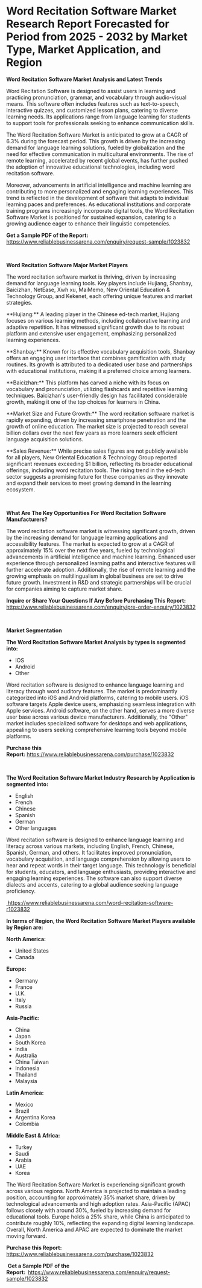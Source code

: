 <p><h1>Word Recitation Software Market Research Report Forecasted for Period from 2025 -  2032 by Market Type, Market Application, and Region</h1></p><p><strong>Word Recitation Software Market Analysis and Latest Trends</strong></p>
<p><p>Word Recitation Software is designed to assist users in learning and practicing pronunciation, grammar, and vocabulary through audio-visual means. This software often includes features such as text-to-speech, interactive quizzes, and customized lesson plans, catering to diverse learning needs. Its applications range from language learning for students to support tools for professionals seeking to enhance communication skills.</p><p>The Word Recitation Software Market is anticipated to grow at a CAGR of 6.3% during the forecast period. This growth is driven by the increasing demand for language learning solutions, fueled by globalization and the need for effective communication in multicultural environments. The rise of remote learning, accelerated by recent global events, has further pushed the adoption of innovative educational technologies, including word recitation software.</p><p>Moreover, advancements in artificial intelligence and machine learning are contributing to more personalized and engaging learning experiences. This trend is reflected in the development of software that adapts to individual learning paces and preferences. As educational institutions and corporate training programs increasingly incorporate digital tools, the Word Recitation Software Market is positioned for sustained expansion, catering to a growing audience eager to enhance their linguistic competencies.</p></p>
<p><strong>Get a Sample PDF of the Report:&nbsp;</strong> <a href="https://www.reliablebusinessarena.com/enquiry/request-sample/1023832?utm_campaign=2317&utm_medium=2&utm_source=Github&utm_content=ia&utm_term=18042025&utm_id=word-recitation-software">https://www.reliablebusinessarena.com/enquiry/request-sample/1023832</a></p>
<p>&nbsp;</p>
<p><strong>Word Recitation Software Major Market Players</strong></p>
<p><p>The word recitation software market is thriving, driven by increasing demand for language learning tools. Key players include Hujiang, Shanbay, Baicizhan, NetEase, Xwh xu, MaiMemo, New Oriental Education & Technology Group, and Kekenet, each offering unique features and market strategies.</p><p>**Hujiang:** A leading player in the Chinese ed-tech market, Hujiang focuses on various learning methods, including collaborative learning and adaptive repetition. It has witnessed significant growth due to its robust platform and extensive user engagement, emphasizing personalized learning experiences.</p><p>**Shanbay:** Known for its effective vocabulary acquisition tools, Shanbay offers an engaging user interface that combines gamification with study routines. Its growth is attributed to a dedicated user base and partnerships with educational institutions, making it a preferred choice among learners.</p><p>**Baicizhan:** This platform has carved a niche with its focus on vocabulary and pronunciation, utilizing flashcards and repetitive learning techniques. Baicizhan's user-friendly design has facilitated considerable growth, making it one of the top choices for learners in China.</p><p>**Market Size and Future Growth:** The word recitation software market is rapidly expanding, driven by increasing smartphone penetration and the growth of online education. The market size is projected to reach several billion dollars over the next few years as more learners seek efficient language acquisition solutions.</p><p>**Sales Revenue:** While precise sales figures are not publicly available for all players, New Oriental Education & Technology Group reported significant revenues exceeding $1 billion, reflecting its broader educational offerings, including word recitation tools. The rising trend in the ed-tech sector suggests a promising future for these companies as they innovate and expand their services to meet growing demand in the learning ecosystem.</p></p>
<p>&nbsp;</p>
<p><strong>What Are The Key Opportunities For Word Recitation Software Manufacturers?</strong></p>
<p><p>The word recitation software market is witnessing significant growth, driven by the increasing demand for language learning applications and accessibility features. The market is expected to grow at a CAGR of approximately 15% over the next five years, fueled by technological advancements in artificial intelligence and machine learning. Enhanced user experience through personalized learning paths and interactive features will further accelerate adoption. Additionally, the rise of remote learning and the growing emphasis on multilingualism in global business are set to drive future growth. Investment in R&D and strategic partnerships will be crucial for companies aiming to capture market share.</p></p>
<p><strong>Inquire or Share Your Questions If Any Before Purchasing This Report:</strong> <a href="https://www.reliablebusinessarena.com/enquiry/pre-order-enquiry/1023832?utm_campaign=2317&utm_medium=2&utm_source=Github&utm_content=ia&utm_term=18042025&utm_id=word-recitation-software">https://www.reliablebusinessarena.com/enquiry/pre-order-enquiry/1023832</a></p>
<p>&nbsp;</p>
<p><strong>Market Segmentation</strong></p>
<p><strong>The Word Recitation Software Market Analysis by types is segmented into:</strong></p>
<p><ul><li>IOS</li><li>Android</li><li>Other</li></ul></p>
<p><p>Word recitation software is designed to enhance language learning and literacy through word auditory features. The market is predominantly categorized into iOS and Android platforms, catering to mobile users. iOS software targets Apple device users, emphasizing seamless integration with Apple services. Android software, on the other hand, serves a more diverse user base across various device manufacturers. Additionally, the "Other" market includes specialized software for desktops and web applications, appealing to users seeking comprehensive learning tools beyond mobile platforms.</p></p>
<p><strong>Purchase this Report:&nbsp;</strong><a href="https://www.reliablebusinessarena.com/purchase/1023832?utm_campaign=2317&utm_medium=2&utm_source=Github&utm_content=ia&utm_term=18042025&utm_id=word-recitation-software">https://www.reliablebusinessarena.com/purchase/1023832</a></p>
<p>&nbsp;</p>
<p><strong>The Word Recitation Software Market Industry Research by Application is segmented into:</strong></p>
<p><ul><li>English</li><li>French</li><li>Chinese</li><li>Spanish</li><li>German</li><li>Other languages</li></ul></p>
<p><p>Word recitation software is designed to enhance language learning and literacy across various markets, including English, French, Chinese, Spanish, German, and others. It facilitates improved pronunciation, vocabulary acquisition, and language comprehension by allowing users to hear and repeat words in their target language. This technology is beneficial for students, educators, and language enthusiasts, providing interactive and engaging learning experiences. The software can also support diverse dialects and accents, catering to a global audience seeking language proficiency.</p></p>
<p><a href="https://www.reliablebusinessarena.com/word-recitation-software-r1023832?utm_campaign=2317&utm_medium=2&utm_source=Github&utm_content=ia&utm_term=18042025&utm_id=word-recitation-software">&nbsp;https://www.reliablebusinessarena.com/word-recitation-software-r1023832</a></p>
<p><strong>In terms of Region, the Word Recitation Software Market Players available by Region are:</strong></p>
<p>
    <p> <strong> North America: </strong>
        <ul>
            <li>United States</li>
            <li>Canada</li>
        </ul>
        </p> 
    <p> <strong> Europe: </strong>
        <ul>
            <li>Germany</li>
            <li>France</li>
            <li>U.K.</li>
            <li>Italy</li>
            <li>Russia</li>
        </ul>
        </p> 
    <p> <strong> Asia-Pacific: </strong>
        <ul>
            <li>China</li>
            <li>Japan</li>
            <li>South Korea</li>
            <li>India</li>
            <li>Australia</li>
            <li>China Taiwan</li>
            <li>Indonesia</li>
            <li>Thailand</li>
            <li>Malaysia</li>
        </ul>
        </p> 
    <p> <strong> Latin America: </strong>
        <ul>
            <li>Mexico</li>
            <li>Brazil</li>
            <li>Argentina Korea</li>
            <li>Colombia</li>
        </ul>
        </p> 
    <p> <strong> Middle East & Africa: </strong>
        <ul>
            <li>Turkey</li>
            <li>Saudi</li>
            <li>Arabia</li>
            <li>UAE</li>
            <li>Korea</li>
        </ul>
    </p>
    </p>
<p><p>The Word Recitation Software Market is experiencing significant growth across various regions. North America is projected to maintain a leading position, accounting for approximately 35% market share, driven by technological advancements and high adoption rates. Asia-Pacific (APAC) follows closely with around 30%, fueled by increasing demand for educational tools. Europe holds a 25% share, while China is anticipated to contribute roughly 10%, reflecting the expanding digital learning landscape. Overall, North America and APAC are expected to dominate the market moving forward.</p></p>
<p><strong>Purchase this Report: </strong><a href="https://www.reliablebusinessarena.com/purchase/1023832?utm_campaign=2317&utm_medium=2&utm_source=Github&utm_content=ia&utm_term=18042025&utm_id=word-recitation-software">https://www.reliablebusinessarena.com/purchase/1023832</a></p>
<p>&nbsp;<strong>Get a Sample PDF of the Report:&nbsp;&nbsp;</strong><a href="https://www.reliablebusinessarena.com/enquiry/request-sample/1023832?utm_campaign=2317&utm_medium=2&utm_source=Github&utm_content=ia&utm_term=18042025&utm_id=word-recitation-software">https://www.reliablebusinessarena.com/enquiry/request-sample/1023832</a></p>
<p><strong></strong></p>
<p><p></p><p></p><p></p></p>